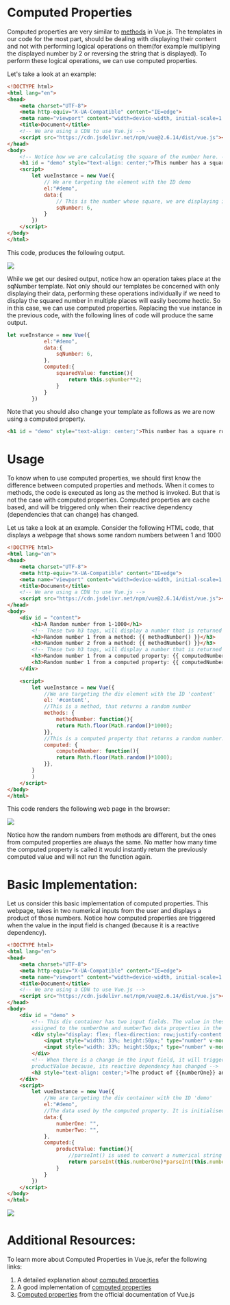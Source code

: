 # Computed Properties
Computed properties are very similar to [methods](https://flaviocopes.com/vue-methods/) in Vue.js. The templates in our code for the most part, should be dealing with displaying their content and not with performing logical operations on them(for example multiplying the displayed number by 2 or reversing the string that is displayed). To perform these logical operations, we can use computed properties.

Let's take a look at an example:
```html
<!DOCTYPE html>
<html lang="en">
<head>
    <meta charset="UTF-8">
    <meta http-equiv="X-UA-Compatible" content="IE=edge">
    <meta name="viewport" content="width=device-width, initial-scale=1.0">
    <title>Document</title>
    <!-- We are using a CDN to use Vue.js -->
    <script src="https://cdn.jsdelivr.net/npm/vue@2.6.14/dist/vue.js"></script>
</head>
<body>
    <!-- Notice how we are calculating the square of the number here. -->
    <h1 id = "demo" style="text-align: center;">This number has a square root : {{ sqNumber**2 }}</h1>
    <script>
        let vueInstance = new Vue({
            // We are targeting the element with the ID demo
            el:"#demo",
            data:{
                // This is the number whose square, we are displaying in the browser
                sqNumber: 6,
            }
        })
    </script>
</body>
</html>
```
This code, produces the following output. 

![](./assets/computedProp2R.png)

While we get our desired output, notice how an operation takes place at the sqNumber template. Not only should our templates be concerned with only displaying their data, performing these operations individually if we need to display the squared number in multiple places will easily become hectic. So in this case, we can use computed properties. Replacing the vue instance in the previous code, with the following lines of code will produce the same output.
```js
let vueInstance = new Vue({
            el:"#demo",
            data:{
                sqNumber: 6,
            },
            computed:{
                squaredValue: function(){
                    return this.sqNumber**2;
                }
            }
        })
```
Note that you should also change your template as follows as we are now using a computed property.
```html
<h1 id = "demo" style="text-align: center;">This number has a square root : {{ squaredValue }}</h1>
```
# Usage
To know when to use computed properties, we should first know the difference between computed properties and methods. When it comes to methods, the code is executed as long as the method is invoked. But that is not the case with computed properties. Computed properties are cache based, and will be triggered only when their reactive dependency (dependencies that can change) has changed. 

Let us take a look at an example. Consider the following HTML code, that displays a webpage that shows some random numbers between 1 and 1000

```html
<!DOCTYPE html>
<html lang="en">
<head>
    <meta charset="UTF-8">
    <meta http-equiv="X-UA-Compatible" content="IE=edge">
    <meta name="viewport" content="width=device-width, initial-scale=1.0">
    <title>Document</title>
    <!-- We are using a CDN to use Vue.js -->
    <script src="https://cdn.jsdelivr.net/npm/vue@2.6.14/dist/vue.js"></script>
</head>
<body>
    <div id = "content">
        <h1>A Random number from 1-1000</h1>
        <!-- These two h3 tags, will display a number that is returned from a method -->
        <h3>Random number 1 from a method: {{ methodNumber() }}</h3>
        <h3>Random number 2 from a method: {{ methodNumber() }}</h3>
        <!-- These two h3 tags, will display a number that is returned from a computed property -->
        <h3>Random number 1 from a computed property: {{ computedNumber }}</h3>
        <h3>Random number 1 from a computed property: {{ computedNumber }}</h3>
    </div>

    <script>
        let vueInstance = new Vue({
            //We are targeting the div element with the ID 'content'
            el: '#content',
            //This is a method, that returns a random number
            methods: {
                methodNumber: function(){
                return Math.floor(Math.random()*1000);
            }},
            //This is a computed property that returns a random number. 
            computed: {
                computedNumber: function(){
                return Math.floor(Math.random()*1000);
            }},
        }
        )
    </script>
</body>
</html>
```
This code renders the following web page in the browser:

![](./assets/computedProp.png)

Notice how the random numbers from methods are different, but the ones from computed properties are always the same. No matter how many time the computed property is called it would instantly return the previously computed value and will not run the function again.

# Basic Implementation:
Let us consider this basic implementation of computed properties. This webpage, takes in two numerical inputs from the user and displays a product of those numbers. Notice how computed properties are triggered when the value in the input field is changed (because it is a reactive dependency).

```html
<!DOCTYPE html>
<html lang="en">
<head>
    <meta charset="UTF-8">
    <meta http-equiv="X-UA-Compatible" content="IE=edge">
    <meta name="viewport" content="width=device-width, initial-scale=1.0">
    <title>Document</title>
    <!-- We are using a CDN to use Vue.js -->
    <script src="https://cdn.jsdelivr.net/npm/vue@2.6.14/dist/vue.js"></script>
</head>
<body>
    <div id = "demo" >
        <!-- This div container has two input fields. The value in these input fields will be
        assigned to the numberOne and numberTwo data properties in the vue instance.  -->
        <div style="display: flex; flex-direction: row;justify-content: space-between; padding: 200px;">
            <input style="width: 33%; height:50px;" type="number" v-model = "numberOne" placeholder="x">
            <input style="width: 33%; height:50px;" type="number" v-model = "numberTwo" placeholder="y">
        </div>
        <!-- When there is a change in the input field, it will trigger the computed property,
        productValue because, its reactive dependency has changed -->
        <h3 style="text-align: center;">The product of {{numberOne}} and {{numberTwo}} is {{productValue}}</h3>
    </div>
    <script>
        let vueInstance = new Vue({
            //We are targeting the div container with the ID 'demo'
            el:"#demo",
            //The data used by the computed property. It is initialised as an empty string
            data:{
                numberOne: "",
                numberTwo: "",
            },
            computed:{
                productValue: function(){
                    //parseInt() is used to convert a numerical string to its corresponding number
                    return parseInt(this.numberOne)*parseInt(this.numberTwo);
                }
            }
        })
    </script>
</body>
</html>
```

![](./assets/computedProp3.gif)

# Additional Resources:
To learn more about Computed Properties in Vue.js, refer the following links:
1. A detailed explanation about [computed properties](https://blog.logrocket.com/understanding-computed-properties-in-vue-js/#usingcomputedpropertiesassetters)
2. A good implementation of [computed properties](https://developer.mozilla.org/en-US/docs/Learn/Tools_and_testing/Client-side_JavaScript_frameworks/Vue_computed_properties)
3. [Computed properties](https://vuejs.org/v2/guide/computed.html) from the official documentation of Vue.js